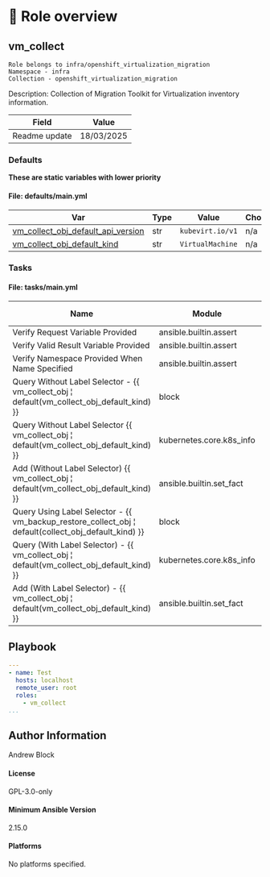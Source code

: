 <!-- STATIC CONTENT START
Use this section for adding additional content to the README
This will not be overwritten by Docsible -->
# 📃 Role overview


<!-- STATIC CONTENT END -->
<!-- Everything below will be overwritten by Docsible -->
<!-- DOCSIBLE START -->
## vm_collect

```
Role belongs to infra/openshift_virtualization_migration
Namespace - infra
Collection - openshift_virtualization_migration
```

Description: Collection of Migration Toolkit for Virtualization inventory information.

| Field                | Value           |
|--------------------- |-----------------|
| Readme update        | 18/03/2025 |






### Defaults

**These are static variables with lower priority**

#### File: defaults/main.yml

| Var          | Type         | Value       |Choices    |Required    | Title       |
|--------------|--------------|-------------|-------------|-------------|-------------|
| [vm_collect_obj_default_api_version](defaults/main.yml#L4)   | str   | `kubevirt.io/v1` |  n/a  |   n/a  |  n/a |
| [vm_collect_obj_default_kind](defaults/main.yml#L5)   | str   | `VirtualMachine` |  n/a  |   n/a  |  n/a |





### Tasks


#### File: tasks/main.yml

| Name | Module | Has Conditions |
| ---- | ------ | --------- |
| Verify Request Variable Provided | ansible.builtin.assert | False |
| Verify Valid Result Variable Provided | ansible.builtin.assert | False |
| Verify Namespace Provided When Name Specified | ansible.builtin.assert | True |
| Query Without Label Selector - {{ vm_collect_obj ¦ default(vm_collect_obj_default_kind) }} | block | True |
| Query Without Label Selector {{ vm_collect_obj ¦ default(vm_collect_obj_default_kind) }} | kubernetes.core.k8s_info | False |
| Add (Without Label Selector) {{ vm_collect_obj ¦ default(vm_collect_obj_default_kind) }} | ansible.builtin.set_fact | True |
| Query Using Label Selector - {{ vm_backup_restore_collect_obj ¦ default(collect_obj_default_kind) }} | block | True |
| Query (With Label Selector) - {{ vm_collect_obj ¦ default(vm_collect_obj_default_kind) }} | kubernetes.core.k8s_info | False |
| Add (With Label Selector) - {{ vm_collect_obj ¦ default(vm_collect_obj_default_kind) }} | ansible.builtin.set_fact | True |




## Playbook

```yml
---
- name: Test
  hosts: localhost
  remote_user: root
  roles:
    - vm_collect
...

```


## Author Information
Andrew Block

#### License

GPL-3.0-only

#### Minimum Ansible Version

2.15.0

#### Platforms

No platforms specified.
<!-- DOCSIBLE END -->